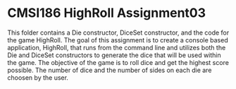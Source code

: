 # CMSI186 HighRoll Assignment03

This folder contains a Die constructor, DiceSet constructor, and the code for the game HighRoll. The goal of this assignment is to create a console based application, HighRoll, that runs from the command line and utilizes both the Die and DiceSet constructors to generate the dice that will be used within the game. The objective of the game is to roll dice and get the highest score possible. The number of dice and the number of sides on each die are choosen by the user. 
